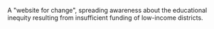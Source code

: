 A "website for change", spreading awareness about the educational inequity resulting from insufficient funding of low-income districts.